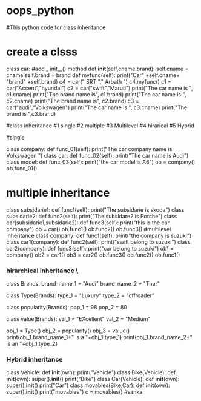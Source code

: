 # oops_python
#This python code for class inheritance
# create a clsss

class car:
    #add _ init__() method
    def __init__(self,cname,brand):
        self.cname = cname
        self.brand = brand
    def myfunc(self):
        print("Car" +self.cname+ "brand" +self.brand)
c4 = car(" SRT "," Arbath ")
c4.myfunc()
c1 = car("Accent","hyundai")
c2 = car("swift","Maruti")
print("The car name is ", c1.cname)
print("The brand name is", c1.brand)
print("The car name is ", c2.cname)
print("The brand name is", c2.brand)
c3 = car("audi","Volkswagen")
print("The car name is ", c3.cname)
print("The brand  is ",c3.brand)

#class inheritance
#1 single
#2 multiple 
#3 Multilevel 
#4 hirarical 
#5 Hybrid 

#single 


class company:
    def func_01(self):
        print("The car company name is Volkswagen ")
class car:
    def func_02(self):
        print("The car name is Audi")
class model:
    def func_03(self):
        print("the car model is A6")
ob = company()
ob.func_01()
# multiple inheritance 
class subsidarie1:
    def func1(self):
        print("The subsidarie is skoda")
class subsidarie2:
    def func2(self):
        print("The subsidare2 is Porche")
class car(subsidarie1,subsidarie2):
    def func3(self):
        print("this is the car company")
ob = car()
ob.func1()
ob.func2()
ob.func3()
#multilevel inheritance 
class company:
    def func1(self):
        print("the company is suzuki")
class car1(company):
    def func2(self):
        print("swift belong to suzuki")
class car2(company):
    def func3(self):
        print("car belong to suzuki")
ob1 = company()
ob2 = car1()
ob3 = car2()
ob.func3()
ob.func2()
ob.func1()
### hirarchical  inheritance \
class Brands:
    brand_name_1 = "Audi"
    brand_name_2 = "Thar"

class Type(Brands):
    type_1 = "Luxury"
    type_2 = "offroader"

class popularity(Brands):
    pop_1 = 98
    pop_2 = 80

class value(Brands):
    val_1 = "EXcellent"
    val_2 = "Medium"

obj_1 = Type()
obj_2 = popularity()
obj_3 = value()
print(obj_1.brand_name_1+" is a "+obj_1.type_1)
print(obj_1.brand_name_2+" is an "+obj_1.type_2)



### Hybrid inheritance 
class Vehicle:
    def __init__(own):
        print("Vehicle")
class  Bike(Vehicle):
    def __init__(own):
        super().__init__()
        print("Bike")
class  Car(Vehicle):
    def  __init__(own):
        super().__init__()
        print("Car")
class  movables(Bike,Car):
    def __init__(own):
        super().__init__()
        print("movables")
c = movables()
 #sanka

